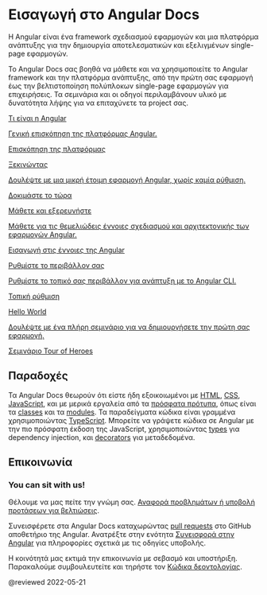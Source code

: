 <h1 class="no-toc">Εισαγωγή στο Angular Docs</h1>

Η Angular είναι ένα framework σχεδιασμού εφαρμογών και μια πλατφόρμα ανάπτυξης για την δημιουργία αποτελεσματικών και εξελιγμένων single-page εφαρμογών.

Το Angular Docs σας βοηθά να μάθετε και να χρησιμοποιείτε το Angular framework και την πλατφόρμα ανάπτυξης, από την πρώτη σας εφαρμογή έως την βελτιστοποίηση πολύπλοκων single-page εφαρμογών για επιχειρήσεις.
Τα σεμινάρια και οι οδηγοί περιλαμβάνουν υλικό με δυνατότητα λήψης για να επιταχύνετε τα project σας.

<div class="card-container">
  <a href="guide/what-is-angular" class="docs-card" title="Επισκόπηση της πλατφόρμας">
    <section>Τι είναι η Angular</section>
    <p>Γενική επισκόπηση της πλατφόρμας Angular.</p>
    <p class="card-footer">Επισκόπηση της πλατφόρμας</p>
  </a>
  <a href="start" class="docs-card" title="Ξεκινώντας">
    <section>Ξεκινώντας</section>
    <p>Δουλέψτε με μια μικρή έτοιμη εφαρμογή Angular, χωρίς καμία ρύθμιση.</p>
    <p class="card-footer">Δοκιμάστε το τώρα</p>
  </a>
  <a href="guide/architecture" class="docs-card" title="Έννοιες της Angular">
    <section>Μάθετε και εξερευνήστε</section>
    <p>Μάθετε για τις θεμελιώδεις έννοιες σχεδιασμού και αρχιτεκτονικής των εφαρμογών Angular.</p>
    <p class="card-footer">Εισαγωγή στις έννοιες της Angular</p>
  </a>
  <a href="guide/setup-local" class="docs-card" title="Ρύθμιση τοπικού περιβάλλοντος της Angular">
    <section>Ρυθμίστε το περιβάλλον σας</section>
    <p>Ρυθμίστε το τοπικό σας περιβάλλον για ανάπτυξη με το Angular CLI.</p>
    <p class="card-footer">Τοπική ρύθμιση</p>
  </a>
  <a href="tutorial" class="docs-card" title="Δουλέψτε με ένα πλήρη σεμινάριο">
    <section>Hello World</section>
    <p>Δουλέψτε με ένα πλήρη σεμινάριο για να δημιουργήσετε την πρώτη σας εφαρμογή.</p>
    <p class="card-footer">Σεμινάριο Tour of Heroes</p>
  </a>
</div>

## Παραδοχές

Τα Angular Docs θεωρούν ότι είστε ήδη εξοικοιωμένοι με [HTML](https://developer.mozilla.org/docs/Learn/HTML/Introduction_to_HTML "Μάθετε HTML"), [CSS](https://developer.mozilla.org/docs/Learn/CSS/First_steps "Μάθετε CSS"), [JavaScript](https://developer.mozilla.org/docs/Web/JavaScript/A_re-introduction_to_JavaScript "Μάθετε JavaScript"),
και με μερικά εργαλεία από τα [πρόσφατα πρότυπα](https://developer.mozilla.org/docs/Web/JavaScript/Language_Resources "Πρόσφατα πρότυπα JavaScript"), όπως είναι τα [classes](https://developer.mozilla.org/docs/Web/JavaScript/Reference/Classes "ES2015 Classes") και τα [modules](https://developer.mozilla.org/docs/Web/JavaScript/Reference/Statements/import "ES2015 Modules").
Τα παραδείγματα κώδικα είναι γραμμένα χρησιμοποιώντας [TypeScript](https://www.typescriptlang.org/ "TypeScript").
Μπορείτε να γράψετε κώδικα σε Angular με την πιο πρόσφατη έκδοση της JavaScript, χρησιμοποιώντας [types](https://www.typescriptlang.org/docs/handbook/classes.html "Τύποι TypeScript") για dependency injection, και [decorators](https://www.typescriptlang.org/docs/handbook/decorators.html "Decorators") για μεταδεδομένα.

## Επικοινωνία

<h3>You can sit with us!</h3>

Θέλουμε να μας πείτε την γνώμη σας. [Αναφορά προβλημάτων ή υποβoλή προτάσεων για βελτιώσεις](https://github.com/angular/angular/issues/new/choose "Φόρμα καταχώρησης νέου issue στο GitHub αποθετήριο της Angular").

Συνεισφέρετε στα Angular Docs καταχωρώντας
[pull requests](https://github.com/angular/angular/pulls "Github pull requests της Angular")
στο GitHub αποθετήριο της Angular.
Ανατρέξτε στην ενότητα [Συνεισφορά στην Angular](https://github.com/angular/angular/blob/main/CONTRIBUTING.md "Οδηγός συνεισφοράς")
για πληροφορίες σχετικά με τις οδηγίες υποβολής.

Η κοινότητά μας εκτιμά την επικοινωνία με σεβασμό και υποστήριξη.
Παρακαλούμε συμβουλευτείτε και τηρήστε τον [Κώδικα δεοντολογίας](https://github.com/angular/code-of-conduct/blob/master/CODE_OF_CONDUCT.md "Κώδικας συμπεριφοράς συντελεστών").

@reviewed 2022-05-21
